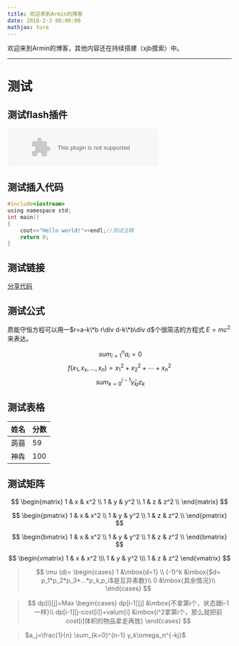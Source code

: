 ```yaml
---
title: 欢迎来到Armin的博客
date: 2018-2-3 00:00:00
mathjax: ture
---
```

欢迎来到Armin的博客，其他内容还在持续搭建（xjb摸索）中。
<!--more-->
***
# 测试
## 测试flash插件
<embed src="//music.163.com/style/swf/widget.swf?sid=5310505&type=2&auto=1&width=320&height=66" width="340" height="86"  allowNetworking="all"></embed>

## 测试插入代码
```c
#include<iostream>
using namespace std;
int main()
{
	cout<<"Hello world!"<<endl;//测试注释
	return 0;
}
```

## 测试链接
[分享代码](https://paste.ubuntu.com/)

## 测试公式
质能守恒方程可以用一$r=a-k\*b r\div d-k\*b\div d$个很简洁的方程式 $E=mc^2$ 来表达。


$$\ sum_{i=1}^n a_i=0$$
$$f (x_1,x_x,\ldots,x_n) = x_1^2 + x_2^2 + \cdots + x_n^2 $$
$$\ sum^{j-1}_{k=0}{\widehat{\gamma}_{kj} z_k}$$

## 测试表格
|姓名|分数|
|-|-|
|蒟蒻|59|
|神犇|100|

## 测试矩阵
$$
\begin{matrix}
	1 & x & x^2 \\
	1 & y & y^2 \\
	1 & z & z^2 \\
\end{matrix}
$$

$$
\begin{pmatrix}
	1 & x & x^2 \\
	1 & y & y^2 \\
	1 & z & z^2 \\
\end{pmatrix}
$$

$$
\begin{bmatrix}
	1 & x & x^2 \\
	1 & y & y^2 \\
	1 & z & z^2 \\
\end{bmatrix}
$$

$$
\begin{vmatrix}
	1 & x & x^2 \\\
	1 & y & y^2 \\\
	1 & z & z^2 
\end{vmatrix}
$$

>$$
> \mu (d)=
> \begin{cases}
>   1 &\mbox{d=1} \\
>   (-1)^k &\mbox{$d= p_1*p_2*p_3*...*p_k,p_i$是互异素数}\\
>   0 &\mbox{其余情况}\\
>   \end{cases}
$$

>$$
>dp[i][j]=Max
> \begin{cases}
>   dp[i-1][j] &\mbox{不拿第i个，状态跟i-1一样}\\
>   dp[i-1][j-cost[i]]+valum[i] &\mbox{i^2拿第i个，那么就把前cost[i]体积的物品拿走再放}
>   \end{cases}
>$$

> $a_j=\frac{1}{n} \sum_{k=0}^{n-1} y_k\omega_n^{-kj}$


